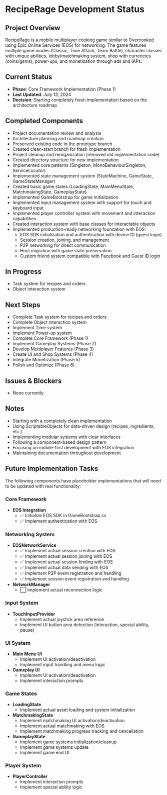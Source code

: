 # RecipeRage Development Status

## Project Overview
RecipeRage is a mobile multiplayer cooking game similar to Overcooked using Epic Online Services (EOS) for networking. The game features multiple game modes (Classic, Time Attack, Team Battle), character classes with unique abilities, lobby/matchmaking system, shop with currencies (coins/gems), power-ups, and monetization through ads and IAPs.

## Current Status
- **Phase**: Core Framework Implementation (Phase 1)
- **Last Updated**: July 13, 2024
- **Decision**: Starting completely fresh implementation based on the architecture roadmap

## Completed Components
- Project documentation review and analysis
- Architecture planning and roadmap creation
- Preserved existing code in the prototype branch
- Created clean-start branch for fresh implementation
- Project cleanup and reorganization (removed old implementation code)
- Created directory structure for new implementation
- Implemented core patterns (Singleton, MonoBehaviourSingleton, ServiceLocator)
- Implemented state management system (StateMachine, GameState, GameStateManager)
- Created basic game states (LoadingState, MainMenuState, MatchmakingState, GameplayState)
- Implemented GameBootstrap for game initialization
- Implemented input management system with support for touch and keyboard input
- Implemented player controller system with movement and interaction capabilities
- Created interaction system with base classes for interactable objects
- Implemented production-ready networking foundation with EOS:
  - EOS SDK initialization and authentication with device ID (guest login)
  - Session creation, joining, and management
  - P2P networking for direct communication
  - Host migration with game state preservation
  - Custom friend system compatible with Facebook and Guest ID login

## In Progress
- Task system for recipes and orders
- Object interaction system

## Next Steps
- Complete Task system for recipes and orders
- Complete Object interaction system
- Implement Time system
- Implement Power-up system
- Complete Core Framework (Phase 1)
- Implement Gameplay Systems (Phase 2)
- Develop Multiplayer Features (Phase 3)
- Create UI and Shop Systems (Phase 4)
- Integrate Monetization (Phase 5)
- Polish and Optimize (Phase 6)

## Issues & Blockers
- None currently

## Notes
- Starting with a completely clean implementation
- Using ScriptableObjects for data-driven design (recipes, ingredients, etc.)
- Implementing modular systems with clear interfaces
- Following a component-based design pattern
- Focusing on mobile-first development with EOS integration
- Maintaining documentation throughout development

## Future Implementation Tasks
The following components have placeholder implementations that will need to be updated with real functionality:

### Core Framework
- **EOS Integration**
  - ✅ Initialize EOS SDK in GameBootstrap.cs
  - ✅ Implement authentication with EOS

### Networking System
- **EOSNetworkService**
  - ✅ Implement actual session creation with EOS
  - ✅ Implement actual session joining with EOS
  - ✅ Implement actual session finding with EOS
  - ✅ Implement actual data sending with EOS
  - ✅ Implement P2P event registration and handling
  - ✅ Implement session event registration and handling
- **NetworkManager**
  - ⬜ Implement actual reconnection logic

### Input System
- **TouchInputProvider**
  - Implement actual joystick area reference
  - Implement UI button area detection (interaction, special ability, pause)

### UI System
- **Main Menu UI**
  - Implement UI activation/deactivation
  - Implement input handling and menu logic
- **Gameplay UI**
  - Implement UI activation/deactivation
  - Implement interaction prompts

### Game States
- **LoadingState**
  - Implement actual asset loading and system initialization
- **MatchmakingState**
  - Implement matchmaking UI activation/deactivation
  - Implement actual matchmaking with EOS
  - Implement matchmaking progress tracking and cancellation
- **GameplayState**
  - Implement game systems initialization/cleanup
  - Implement game systems update
  - Implement game end UI

### Player System
- **PlayerController**
  - Implement interaction prompts
  - Implement special ability logic
